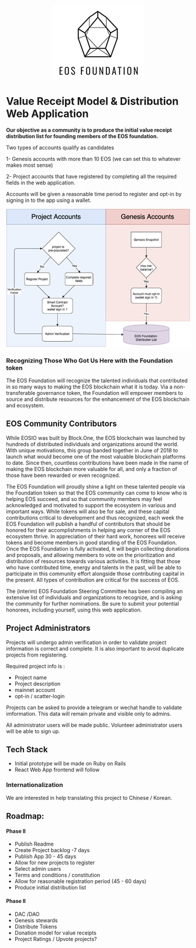 <center> 
  
  ![](visual-guide/eos-foundation-logo.png)
  
</center>

# Value Receipt Model & Distribution Web Application

**Our objective as a community is to produce the initial value receipt distribution list for founding members of the EOS foundation.**


Two types of accounts qualify as candidates

1- Genesis accounts with more than 10 EOS (we can set this to whatever makes most sense)

2- Project accounts that have registered by completing all the required fields in the web application. 

Accounts will be given a reasonable time period to register and opt-in by signing in to the app using a wallet.

<center> 
  
  ![](docs/foundation-webapp.png)
  
</center>

### Recognizing Those Who Got Us Here with the Foundation token

The EOS Foundation will recognize the talented individuals that contributed in so many ways to making the EOS blockchain what it is today. Via a non-transferable governance token, the Foundation will empower members to source and distribute resources for the enhancement of the EOS blockchain and ecosystem. 

## EOS Community Contributors   
While EOSIO was built by Block.One, the EOS blockchain was launched by hundreds of distributed individuals and organizations around the world. With unique motivations, this group banded together in June of 2018 to launch what would become one of the most valuable blockchain platforms to date. Since then, countless contributions have been made in the name of making the EOS blockchain more valuable for all, and only a fraction of those have been rewarded or even recognized.

The EOS Foundation will proudly shine a light on these talented people via the Foundation token so that the EOS community can come to know who is helping EOS succeed, and so that community members may feel acknowledged and motivated to support the ecosystem in various and important ways. While tokens will also be for sale, and these capital contributions critical to development and thus recognized, each week the EOS Foundation will publish a handful of contributors that should be honored for their accomplishments in helping any corner of the EOS ecosystem thrive. In appreciation of their hard work, honorees will receive tokens and become members in good standing of the EOS Foundation. Once the EOS Foundation is fully activated, it will begin collecting donations and proposals, and allowing members to vote on the prioritization and distribution of resources towards various activities. It is fitting that those who have contributed time, energy and talents in the past, will be able to participate in this community effort alongside those contributing capital in the present. All types of contribution are critical for the success of EOS.

The (interim) EOS Foundation Steering Committee has been compiling an extensive list of individuals and organizations to recognize, and is asking the community for further nominations. Be sure to submit your potential honorees, including yourself, using this web application.

## Project Administrators
Projects will undergo admin verification in order to validate project information is correct and complete. It is also important to avoid duplicate projects from registering.

Required project info is :
 - Project name
 - Project description
 - mainnet account
 - opt-in / scatter-login


Projects can be asked to provide a telegram or wechat handle to validate imformation. This data will remain private and visible only to admins.


All administrator users will be made public.
Volunteer administrator users will be able to sign up.


## Tech Stack 
- Initial prototype will be made on Ruby on Rails 
- React Web App frontend will follow


### Internationalization
We are interested in help translating this project to Chinese / Korean.



## Roadmap:

#### Phase II


 - Publish Readme 
 - Create Project backlog -7 days  
 - Publish App 30 - 45 days
 - Allow for new projects to register
 - Select admin users 
 - Terms and conditions / constitution
 - Allow for reasonable registration period (45 - 60 days)
 - Produce initial distribution list


#### Phase II

- DAC /DAO 
- Genesis stewards
- Distribute Tokens 
- Donation model for value receipts 
- Project Ratings / Upvote projects?



